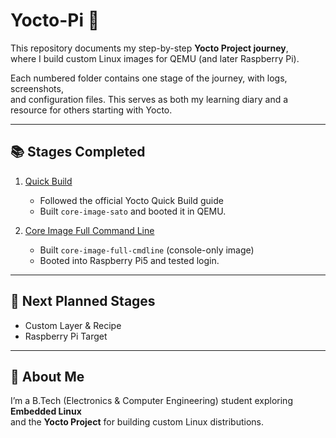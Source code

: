 # Yocto-Pi 🚀

This repository documents my step-by-step **Yocto Project journey**,  
where I build custom Linux images for QEMU (and later Raspberry Pi).  

Each numbered folder contains one stage of the journey, with logs, screenshots,  
and configuration files. This serves as both my learning diary and a resource for others starting with Yocto.

---

## 📚 Stages Completed

1. [Quick Build](01-quick-build/README.md)  
   - Followed the official Yocto Quick Build guide  
   - Built `core-image-sato` and booted it in QEMU.  

2. [Core Image Full Command Line](02-core-image-full-cmdline/README.md)  
   - Built `core-image-full-cmdline` (console-only image)  
   - Booted into Raspberry Pi5 and tested login.  

---

## 🔮 Next Planned Stages
- Custom Layer & Recipe  
- Raspberry Pi Target  

---

## 🤝 About Me
I’m a B.Tech (Electronics & Computer Engineering) student exploring **Embedded Linux**  
and the **Yocto Project** for building custom Linux distributions.
